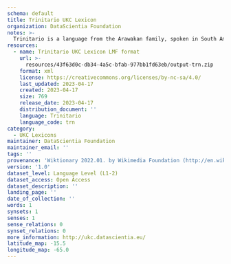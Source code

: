 ```yaml
---
schema: default
title: Trinitario UKC Lexicon
organization: DataScientia Foundation
notes: >-
  Trinitario is a language from the Arawakan family, spoken in South America. The UKC Lexicon of Trinitario is represented as a lexico-semantic network. It consists of words, word senses, synsets, as well as sense-level and synset-level relationships.
resources:
  - name: Trinitario UKC Lexicon LMF format
    url: >-
      resources/43f63d0c-db34-4a5c-bfab-977bb1fd63eb/output-trn.zip
    format: xml
    license: https://creativecommons.org/licenses/by-nc-sa/4.0/
    last_updated: 2023-04-17
    created: 2023-04-17
    size: 769
    release_date: 2023-04-17
    distribution_document: ''
    language: Trinitario
    language_code: trn
category:
  - UKC Lexicons
maintainer: DataScientia Foundation
maintainer_email: ''
tags: ''
provenance: 'Wiktionary 2022.01. by Wikimedia Foundation (http://en.wiktionary.org); Princeton WordNet 2.1 by Princeton University (https://wordnet.princeton.edu)'
version: '1.0'
dataset_level: Language Level (L1-2)
dataset_access: Open Access
dataset_description: ''
landing_page: ''
date_of_collection: ''
words: 1
synsets: 1
senses: 1
sense_relations: 0
synset_relations: 0
more_information: http://ukc.datascientia.eu/
latitude_map: -15.5
longitude_map: -65.0
---
```

